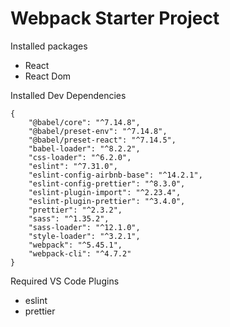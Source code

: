 # Webpack Starter Project

Installed packages

- React
- React Dom

Installed Dev Dependencies

    {
        "@babel/core": "^7.14.8",
        "@babel/preset-env": "^7.14.8",
        "@babel/preset-react": "^7.14.5",
        "babel-loader": "^8.2.2",
        "css-loader": "^6.2.0",
        "eslint": "^7.31.0",
        "eslint-config-airbnb-base": "^14.2.1",
        "eslint-config-prettier": "^8.3.0",
        "eslint-plugin-import": "^2.23.4",
        "eslint-plugin-prettier": "^3.4.0",
        "prettier": "^2.3.2",
        "sass": "^1.35.2",
        "sass-loader": "^12.1.0",
        "style-loader": "^3.2.1",
        "webpack": "^5.45.1",
        "webpack-cli": "^4.7.2"
    }

Required VS Code Plugins

- eslint
- prettier
